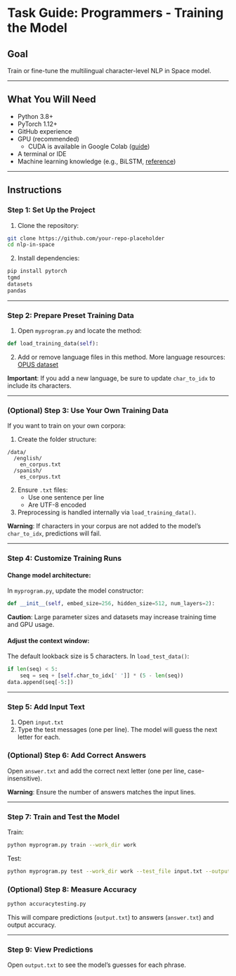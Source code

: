 # Task Guide: Programmers - Training the Model

## Goal
Train or fine-tune the multilingual character-level NLP in Space model.

---

## What You Will Need
- Python 3.8+
- PyTorch 1.12+
- GitHub experience
- GPU (recommended)
  - CUDA is available in Google Colab ([guide](https://www.geeksforgeeks.org/how-to-use-gpu-in-google-colab/))
- A terminal or IDE
- Machine learning knowledge (e.g., BiLSTM, [reference](https://paperswithcode.com/method/bilstm))

---

## Instructions

### Step 1: Set Up the Project
1. Clone the repository:
```bash
git clone https://github.com/your-repo-placeholder
cd nlp-in-space
```
2. Install dependencies:
```bash
pip install pytorch
tgmd
datasets
pandas
```

---

### Step 2: Prepare Preset Training Data
1. Open `myprogram.py` and locate the method:
```python
def load_training_data(self):
```
2. Add or remove language files in this method. More language resources: [OPUS dataset](https://opus.nlpl.eu/)

**Important**: If you add a new language, be sure to update `char_to_idx` to include its characters.

---

### (Optional) Step 3: Use Your Own Training Data
If you want to train on your own corpora:
1. Create the folder structure:
```
/data/
  /english/
    en_corpus.txt
  /spanish/
    es_corpus.txt
```
2. Ensure `.txt` files:
   - Use one sentence per line
   - Are UTF-8 encoded
3. Preprocessing is handled internally via `load_training_data()`.

**Warning**: If characters in your corpus are not added to the model’s `char_to_idx`, predictions will fail.

---

### Step 4: Customize Training Runs
#### Change model architecture:
In `myprogram.py`, update the model constructor:
```python
def __init__(self, embed_size=256, hidden_size=512, num_layers=2):
```
**Caution**: Large parameter sizes and datasets may increase training time and GPU usage.

#### Adjust the context window:
The default lookback size is 5 characters.
In `load_test_data()`:
```python
if len(seq) < 5:
    seq = seq + [self.char_to_idx[' ']] * (5 - len(seq))
data.append(seq[-5:])
```

---

### Step 5: Add Input Text
1. Open `input.txt`
2. Type the test messages (one per line). The model will guess the next letter for each.

### (Optional) Step 6: Add Correct Answers
Open `answer.txt` and add the correct next letter (one per line, case-insensitive).

**Warning**: Ensure the number of answers matches the input lines.

---

### Step 7: Train and Test the Model
Train:
```bash
python myprogram.py train --work_dir work
```
Test:
```bash
python myprogram.py test --work_dir work --test_file input.txt --output_file output.txt
```

### (Optional) Step 8: Measure Accuracy
```bash
python accuracytesting.py
```
This will compare predictions (`output.txt`) to answers (`answer.txt`) and output accuracy.

---

### Step 9: View Predictions
Open `output.txt` to see the model’s guesses for each phrase.
